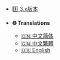 * [:three: 3.x版本](PlayerTitle3/zh_CN/)

* **:globe_with_meridians: Translations**
  * [:cn: 中文简体](PlayerTitle/zh_CN/)
  * [:cn: 中文繁體](PlayerTitle/zh_TW/)
  * [:us: English](PlayerTitle/en_US/)


